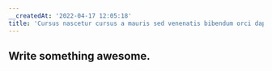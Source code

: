 ```yaml
---
__createdAt: '2022-04-17 12:05:18'
title: 'Cursus nascetur cursus a mauris sed venenatis bibendum orci dapibus.'
---
```


## Write something awesome.